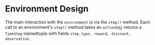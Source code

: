# Environment Design

The main interaction with the `environment` is via the `step()` method.
Each call to an environment's `step()` method takes an `action`($a_t$) returns a `TimeStep` namedtuple with fields `step_type, reward, discount, observation`.
